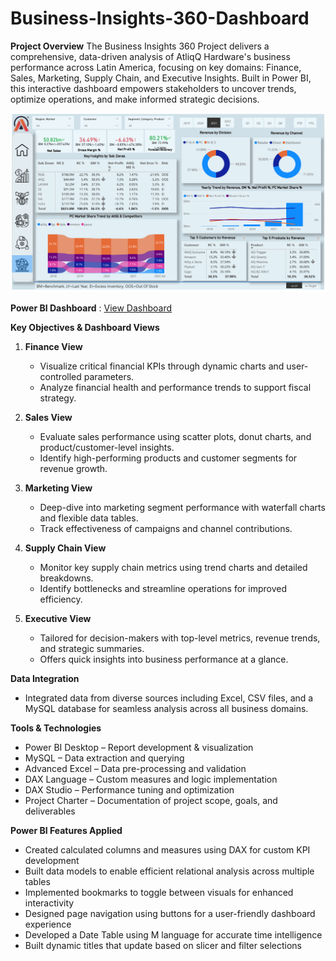 # Business-Insights-360-Dashboard
**Project Overview**
The Business Insights 360 Project delivers a comprehensive, data-driven analysis of AtliqQ Hardware's business performance across Latin America, focusing on key domains: Finance, Sales, Marketing, Supply Chain, and Executive Insights. Built in Power BI, this interactive dashboard empowers stakeholders to uncover trends, optimize operations, and make informed strategic decisions.

![](business_insights.png)

**Power BI Dashboard** : [View Dashboard](https://app.powerbi.com/view?r=eyJrIjoiZjNlMmViZWUtOGJiMi00MTkzLTkwMzAtNGQ1ZmMzMDdhNDMzIiwidCI6ImM2ZTU0OWIzLTVmNDUtNDAzMi1hYWU5LWQ0MjQ0ZGM1YjJjNCJ9)


**Key Objectives & Dashboard Views**

1. **Finance View**
    - Visualize critical financial KPIs through dynamic charts and user-controlled parameters.
    - Analyze financial health and performance trends to support fiscal strategy.

2. **Sales View**
    - Evaluate sales performance using scatter plots, donut charts, and product/customer-level insights.
    - Identify high-performing products and customer segments for revenue growth.

3. **Marketing View**
    - Deep-dive into marketing segment performance with waterfall charts and flexible data tables.
    - Track effectiveness of campaigns and channel contributions.

4. **Supply Chain View**
    -	Monitor key supply chain metrics using trend charts and detailed breakdowns.
    - Identify bottlenecks and streamline operations for improved efficiency.

5. **Executive View**
    - Tailored for decision-makers with top-level metrics, revenue trends, and strategic summaries.
    - Offers quick insights into business performance at a glance.

**Data Integration**

   - Integrated data from diverse sources including Excel, CSV files, and a MySQL database for seamless analysis across all business domains.
    
**Tools & Technologies**
- Power BI Desktop – Report development & visualization
- MySQL – Data extraction and querying
- Advanced Excel – Data pre-processing and validation
- DAX Language – Custom measures and logic implementation
- DAX Studio – Performance tuning and optimization
- Project Charter – Documentation of project scope, goals, and deliverables

**Power BI Features Applied**
- Created calculated columns and measures using DAX for custom KPI development
- Built data models to enable efficient relational analysis across multiple tables
- Implemented bookmarks to toggle between visuals for enhanced interactivity
- Designed page navigation using buttons for a user-friendly dashboard experience
- Developed a Date Table using M language for accurate time intelligence
- Built dynamic titles that update based on slicer and filter selections

